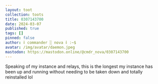```yaml
---
layout: toot
collection: toots
title: 0307143700
date: 2024-03-07
published: true
tags: []
pinned: false
author: ⸸ commander ░ nova ⸸ :~$
avatar: /img/avatar/daemon.jpeg
mastodon: https://mastodon.online/@cmdr_nova/0307143700
---
```


Speaking of my instance and relays, this is the longest my instance has been up and running without needing to be taken down and totally reinstalled lol
